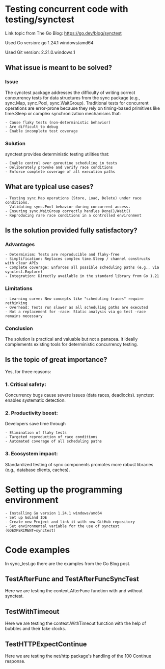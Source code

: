 # Testing concurrent code with testing/synctest

Link topic from The Go Blog: https://go.dev/blog/synctest

Used Go version: go 1.24.1 windows/amd64

Used Git version: 2.21.0.windows.1

## What issue is meant to be solved?
### Issue
The synctest package addresses the difficulty of writing correct concurrency tests for 
data structures from the sync package (e.g., sync.Map, sync.Pool, sync.WaitGroup). Traditional tests 
for concurrent operations are error-prone because they rely on timing-based primitives like time.Sleep 
or complex synchronization mechanisms that:
    
    - Cause flaky tests (non-deterministic behavior)
    - Are difficult to debug
    - Enable incomplete test coverage

### Solution
synctest provides deterministic testing utilities that:

    - Enable control over goroutine scheduling in tests
    - Deliberately provoke and verify race conditions
    - Enforce complete coverage of all execution paths


## What are typical use cases?

    - Testing sync.Map operations (Store, Load, Delete) under race conditions.
    - Validating sync.Pool behavior during concurrent access.
    - Ensuring sync.WaitGroup correctly handles Done()/Wait()
    - Reproducing rare race conditions in a controlled environment

## Is the solution provided fully satisfactory?
### Advantages

    - Determinism: Tests are reproducible and flaky-free
    - Simplification: Replaces complex time.Sleep / channel constructs with clear APIs
    - Complete coverage: Enforces all possible scheduling paths (e.g., via synctest.Explore)
    - Integration: Directly available in the standard library from Go 1.21

### Limitations

    - Learning curve: New concepts like "scheduling traces" require rethinking
    - Overhead: Tests run slower as all scheduling paths are executed
    - Not a replacement for -race: Static analysis via go test -race remains necessary

### Conclusion
The solution is practical and valuable but not a panacea. It ideally complements existing tools for 
deterministic concurrency testing.

## Is the topic of great importance?
Yes, for three reasons:
### 1. Critical safety:
Concurrency bugs cause severe issues (data races, deadlocks). synctest enables systematic detection.
### 2. Productivity boost:
Developers save time through

    - Elimination of flaky tests
    - Targeted reproduction of race conditions
    - Automated coverage of all scheduling paths
### 3. Ecosystem impact:
Standardized testing of sync components promotes more robust libraries (e.g., database clients, caches).


# Setting up the programming environment
    - Installing Go version 1.24.1 windows/amd64
    - Set up GoLand IDE
    - Create new Project and link it with new GitHub repository
    - Set environmental variable for the use of synctest (GOEXPERIMENT=synctest)

# Code examples
In sync_test.go there are the examples from the Go Blog post.
## TestAfterFunc and TestAfterFuncSyncTest
Here we are testing the context.AfterFunc function with and without synctest.
## TestWithTimeout
Here we are testing the context.WithTimeout function with the help of bubbles and their fake clocks.
## TestHTTPExpectContinue
Here we are testing the net/http package's handling of the 100 Continue response.